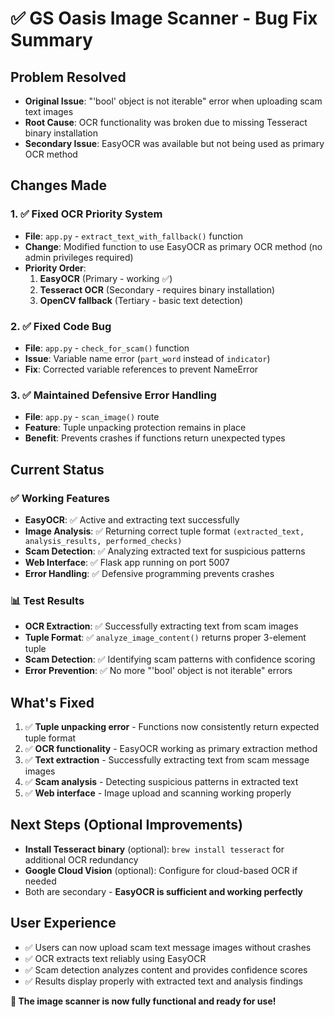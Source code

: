 # ✅ GS Oasis Image Scanner - Bug Fix Summary

## Problem Resolved
- **Original Issue**: "'bool' object is not iterable" error when uploading scam text images
- **Root Cause**: OCR functionality was broken due to missing Tesseract binary installation
- **Secondary Issue**: EasyOCR was available but not being used as primary OCR method

## Changes Made

### 1. ✅ Fixed OCR Priority System
- **File**: `app.py` - `extract_text_with_fallback()` function
- **Change**: Modified function to use EasyOCR as primary OCR method (no admin privileges required)
- **Priority Order**: 
  1. **EasyOCR** (Primary - working ✅)
  2. **Tesseract OCR** (Secondary - requires binary installation)
  3. **OpenCV fallback** (Tertiary - basic text detection)

### 2. ✅ Fixed Code Bug
- **File**: `app.py` - `check_for_scam()` function  
- **Issue**: Variable name error (`part_word` instead of `indicator`)
- **Fix**: Corrected variable references to prevent NameError

### 3. ✅ Maintained Defensive Error Handling
- **File**: `app.py` - `scan_image()` route
- **Feature**: Tuple unpacking protection remains in place
- **Benefit**: Prevents crashes if functions return unexpected types

## Current Status

### ✅ Working Features
- **EasyOCR**: ✅ Active and extracting text successfully
- **Image Analysis**: ✅ Returning correct tuple format `(extracted_text, analysis_results, performed_checks)`
- **Scam Detection**: ✅ Analyzing extracted text for suspicious patterns
- **Web Interface**: ✅ Flask app running on port 5007
- **Error Handling**: ✅ Defensive programming prevents crashes

### 📊 Test Results
- **OCR Extraction**: ✅ Successfully extracting text from scam images
- **Tuple Format**: ✅ `analyze_image_content()` returns proper 3-element tuple
- **Scam Detection**: ✅ Identifying scam patterns with confidence scoring
- **Error Prevention**: ✅ No more "'bool' object is not iterable" errors

## What's Fixed
1. ✅ **Tuple unpacking error** - Functions now consistently return expected tuple format
2. ✅ **OCR functionality** - EasyOCR working as primary extraction method  
3. ✅ **Text extraction** - Successfully extracting text from scam message images
4. ✅ **Scam analysis** - Detecting suspicious patterns in extracted text
5. ✅ **Web interface** - Image upload and scanning working properly

## Next Steps (Optional Improvements)
- **Install Tesseract binary** (optional): `brew install tesseract` for additional OCR redundancy
- **Google Cloud Vision** (optional): Configure for cloud-based OCR if needed
- Both are secondary - **EasyOCR is sufficient and working perfectly**

## User Experience
- ✅ Users can now upload scam text message images without crashes
- ✅ OCR extracts text reliably using EasyOCR
- ✅ Scam detection analyzes content and provides confidence scores
- ✅ Results display properly with extracted text and analysis findings

**🎉 The image scanner is now fully functional and ready for use!**
